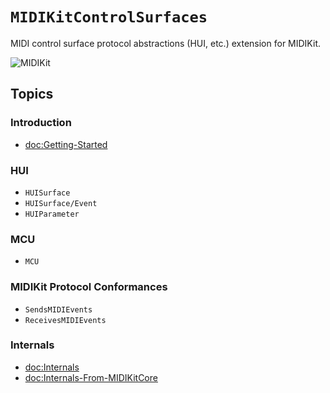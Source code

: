# ``MIDIKitControlSurfaces``

MIDI control surface protocol abstractions (HUI, etc.) extension for MIDIKit.

![MIDIKit](midikitcontrolsurfaces-banner.png)

## Topics

### Introduction

- <doc:Getting-Started>

### HUI

- ``HUISurface``
- ``HUISurface/Event``
- ``HUIParameter``

### MCU

- ``MCU``

### MIDIKit Protocol Conformances

- ``SendsMIDIEvents``
- ``ReceivesMIDIEvents``

### Internals

- <doc:Internals>
- <doc:Internals-From-MIDIKitCore>
